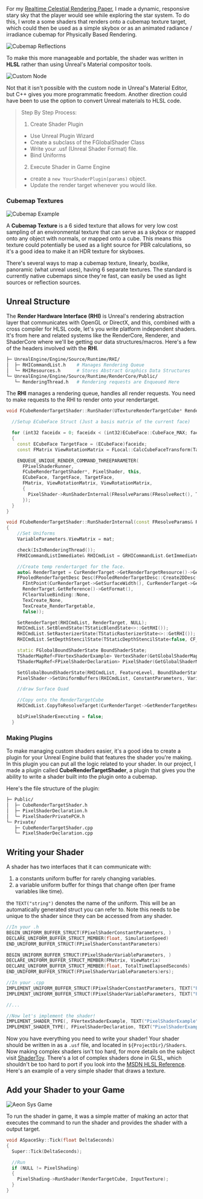 For my [Realtime Celestial Rendering Paper](https://github.com/OpenHID/realtime-celestial-rendering), I made a dynamic, responsive stary sky that the player would see while exploring the star system. To do this, I wrote a some shaders that renders onto a cubemap texture target, which could then be used as a simple skybox or as an animated radiance / irradiance cubemap for Physically Based Rendering.

![Cubemap Reflections](assets/reflections.gif)

To make this more manageable and portable, the shader was written in **HLSL** rather than using Unreal's Material compositor tools.

![Custom Node](assets/ue4-material-custom.gif)

Not that it isn't possible with the custom node in Unreal's Material Editor, but C++ gives you more programmatic freedom. Another direction could have been to use the option to convert Unreal materials to HLSL code.

>Step By Step Process:
>1. Create Shader Plugin
>  - Use Unreal Plugin Wizard
>  - Create a subclass of the FGlobalShader Class
>  - Write your .usf (Unreal Shader Format) file.
>  - Bind Uniforms
>2. Execute Shader in Game Engine
>  - create a `new YourShaderPlugin(params)` object.
>  - Update the render target whenever you would like.

### Cubemap Textures

![Cubemap Example](assets/directioncubemap.jpg)

A **Cubemap Texture** is a 6 sided texture that allows for very low cost sampling of an environmental texture that can serve as a skybox or mapped onto any object with normals, or mapped onto a cube. This means this texture could potentially be used as a light source for PBR calculations, so it's a good idea to make it an HDR texture for skyboxes.

There's several ways to map a cubemap texture, linearly, boxlike, panoramic (what unreal uses), having 6 separate textures. The standard is currently native cubemaps since they're fast, can easily be used as light sources or reflection sources.

## Unreal Structure

The **Render Hardware Interface (RHI)** is Unreal's rendering abstraction layer that communicates with OpenGL or DirectX, and this, combined with a cross compiler for HLSL code, let's you write platform independent shaders. It's from here and related systems like the RenderCore, Renderer, and ShaderCore where we'll be getting our data structures/macros. Here's a few of the headers involved with the **RHI**.

```bash
├─ UnrealEngine/Engine/Source/Runtime/RHI/
│  ├─ RHICommandList.h    # Manages Rendering Queue
│  └─ RHIResources.h      # Stores Abstract Graphics Data Structures
└─ UnrealEngine/Engine/Source/Runtime/RenderCore/Public/
   └─ RenderingThread.h   # Rendering requests are Enqueued Here
```

The **RHI** manages a rendering queue, handles all render requests. You need to make requests to the RHI to render onto your rendertarget.

```cpp
void FCubeRenderTargetShader::RunShader(UTextureRenderTargetCube* RenderTarget, float time) {

  //Setup ECubeFace Struct (Just a basis matrix of the current face)

  for (int32 faceidx = 0; faceidx < (int32)ECubeFace::CubeFace_MAX; faceidx++)
  {
    const ECubeFace TargetFace = (ECubeFace)faceidx;
    const FMatrix ViewRotationMatrix = FLocal::CalcCubeFaceTransform(TargetFace);

    ENQUEUE_UNIQUE_RENDER_COMMAND_THREEPARAMETER(
      FPixelShaderRunner,
      FCubeRenderTargetShader*, PixelShader, this,
      ECubeFace, TargetFace, TargetFace,
      FMatrix, ViewRotationMatrix, ViewRotationMatrix,
      {
        PixelShader->RunShaderInternal(FResolveParams(FResolveRect(), TargetFace), ViewRotationMatrix);
      });
  }
}

void FCubeRenderTargetShader::RunShaderInternal(const FResolveParams& ResolveParams, const FMatrix mat, UTextureRenderTargetCube* CurRenderTarget)
{
    //Set Uniforms
    VariableParameters.ViewMatrix = mat;

    check(IsInRenderingThread());
    FRHICommandListImmediate& RHICmdList = GRHICommandList.GetImmediateCommandList();

    //Create temp rendertarget for the face.
    auto& RenderTarget = CurRenderTarget->GetRenderTargetResource()->GetRenderTargetTexture();
    FPooledRenderTargetDesc Desc(FPooledRenderTargetDesc::Create2DDesc(
      FIntPoint(CurRenderTarget->GetSurfaceWidth(), CurRenderTarget->GetSurfaceHeight()),
      RenderTarget.GetReference()->GetFormat(),
      FClearValueBinding::None,
      TexCreate_None,
      TexCreate_RenderTargetable,
      false));

    SetRenderTarget(RHICmdList, RenderTarget, NULL);
    RHICmdList.SetBlendState(TStaticBlendState<>::GetRHI());
    RHICmdList.SetRasterizerState(TStaticRasterizerState<>::GetRHI());
    RHICmdList.SetDepthStencilState(TStaticDepthStencilState<false, CF_Always>::GetRHI());

    static FGlobalBoundShaderState BoundShaderState;
    TShaderMapRef<FVertexShaderExample> VertexShader(GetGlobalShaderMap(FeatureLevel));
    TShaderMapRef<FPixelShaderDeclaration> PixelShader(GetGlobalShaderMap(FeatureLevel));

    SetGlobalBoundShaderState(RHICmdList, FeatureLevel, BoundShaderState, GTextureVertexDeclaration.VertexDeclarationRHI, *VertexShader, *PixelShader);
    PixelShader->SetUniformBuffers(RHICmdList, ConstantParameters, VariableParameters);

    //draw Surface Quad

    //Copy onto the RenderTargetCube
    RHICmdList.CopyToResolveTarget(CurRenderTarget->GetRenderTargetResource()->GetRenderTargetTexture(), CurRenderTarget->GetRenderTargetResource()->TextureRHI, false, ResolveParams);

    bIsPixelShaderExecuting = false;
  }
```

### Making Plugins

To make managing custom shaders easier, it's a good idea to create a plugin for your Unreal Engine build that features the shader you're making. In this plugin you can put all the logic related to your shader. In our project, I made a plugin called **CubeRenderTargetShader**, a plugin that gives you the ability to write a shader built into the plugin onto a cubemap.

Here's the file structure of the plugin:

```bash
├─ Public/
│  ├─ CubeRenderTargetShader.h
│  ├─ PixelShaderDeclaration.h
│  └─ PixelShaderPrivatePCH.h
└─ Private/
   ├─ CubeRenderTargetShader.cpp
   └─ PixelShaderDeclaration.cpp
```

## Writing your Shader

A shader has two interfaces that it can communicate with:

1. a constants uniform buffer for rarely changing variables.
2. a variable uniform buffer for things that change often (per frame variables like time).

the `TEXT("string")` denotes the name of the uniform. This will be an automatically generated struct you can refer to. Note this needs to be unique to the shader since they can be accessed from any shader.

```cpp
//In your .h
BEGIN_UNIFORM_BUFFER_STRUCT(FPixelShaderConstantParameters, )
DECLARE_UNIFORM_BUFFER_STRUCT_MEMBER(float, SimulationSpeed)
END_UNIFORM_BUFFER_STRUCT(FPixelShaderConstantParameters)

BEGIN_UNIFORM_BUFFER_STRUCT(FPixelShaderVariableParameters, )
DECLARE_UNIFORM_BUFFER_STRUCT_MEMBER(FMatrix, ViewMatrix)
DECLARE_UNIFORM_BUFFER_STRUCT_MEMBER(float, TotalTimeElapsedSeconds)
END_UNIFORM_BUFFER_STRUCT(FPixelShaderVariableParameters)ers);

//In your .cpp
IMPLEMENT_UNIFORM_BUFFER_STRUCT(FPixelShaderConstantParameters, TEXT("PSConstants"));
IMPLEMENT_UNIFORM_BUFFER_STRUCT(FPixelShaderVariableParameters, TEXT("PSVariables"));

//...

//Now let's implement the shader!
IMPLEMENT_SHADER_TYPE(, FVertexShaderExample, TEXT("PixelShaderExample"), TEXT("MainVertexShader"), SF_Vertex);
IMPLEMENT_SHADER_TYPE(, FPixelShaderDeclaration, TEXT("PixelShaderExample"), TEXT("MainPixelShader"), SF_Pixel);
```

Now you have everything you need to write your shader! Your shader should be written in as a `.usf` file, and located in `${ProjectDir}/Shaders`. Now making complex shaders isn't too hard, for more details on the subject visit [ShaderToy](http://shadertoy.com). There's a lot of complex shaders done in GLSL, which shouldn't be too hard to port if you look into the [MSDN HLSL Reference](https://msdn.microsoft.com/en-us/library/windows/desktop/bb509638%28v=vs.85%29.aspx). Here's an example of a very simple shader that draws a texture.

## Add your Shader to your Game

![Aeon Sys Game](assets/aeon-sys.png)

To run the shader in game, it was a simple matter of making an actor that executes the command to run the shader and provides the shader with a output target.

```cpp
void ASpaceSky::Tick(float DeltaSeconds)
{
  Super::Tick(DeltaSeconds);

  //Run
  if (NULL != PixelShading)
  {
    PixelShading->RunShader(RenderTargetCube, InputTexture);
  }
}
```